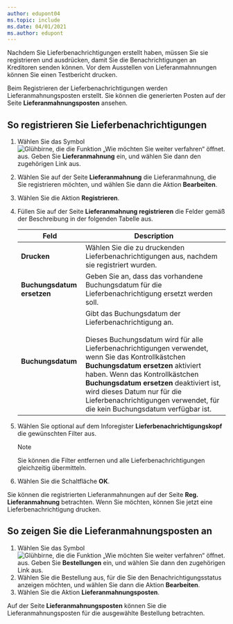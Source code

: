 ```yaml
---
author: edupont04
ms.topic: include
ms.date: 04/01/2021
ms.author: edupont
---
```

Nachdem Sie Lieferbenachrichtigungen erstellt haben, müssen Sie sie registrieren und ausdrücken, damit Sie die Benachrichtigungen an Kreditoren senden können. Vor dem Ausstellen von Lieferanmahnnungen können Sie einen Testbericht drucken.  

Beim Registrieren der Lieferbenachrichtigungen werden Lieferanmahnungsposten erstellt. Sie können die generierten Posten auf der Seite **Lieferanmahnungsposten** ansehen.  

## So registrieren Sie Lieferbenachrichtigungen  

1. Wählen Sie das Symbol ![Glühbirne, die die Funktion „Wie möchten Sie weiter verfahren“ öffnet.](../../../media/ui-search/search_small.png "Tell me-Funktion") aus. Geben Sie **Lieferanmahnung** ein, und wählen Sie dann den zugehörigen Link aus.  
2. Wählen Sie auf der Seite **Lieferanmahnung** die Lieferanmahnung, die Sie registrieren möchten, und wählen Sie dann die Aktion **Bearbeiten**.  
3. Wählen Sie die Aktion **Registrieren**.  
4. Füllen Sie auf der Seite **Lieferanmahnung registrieren** die Felder gemäß der Beschreibung in der folgenden Tabelle aus.  

    |Feld|Description|  
    |---------------------------------|---------------------------------------|  
    |**Drucken**|Wählen Sie die zu druckenden Lieferbenachrichtigungen aus, nachdem sie registriert wurden.|  
    |**Buchungsdatum ersetzen**|Geben Sie an, dass das vorhandene Buchungsdatum für die Lieferbenachrichtigung ersetzt werden soll.|  
    |**Buchungsdatum**|Gibt das Buchungsdatum der Lieferbenachrichtigung an.<br /><br /> Dieses Buchungsdatum wird für alle Lieferbenachrichtigungen verwendet, wenn Sie das Kontrollkästchen **Buchungsdatum ersetzen** aktiviert haben. Wenn das Kontrollkästchen **Buchungsdatum ersetzen** deaktiviert ist, wird dieses Datum nur für die Lieferbenachrichtigungen verwendet, für die kein Buchungsdatum verfügbar ist.|  

5. Wählen Sie optional auf dem Inforegister **Lieferbenachrichtigungskopf** die gewünschten Filter aus.  

    > [!NOTE]  
    >  Sie können die Filter entfernen und alle Lieferbenachrichtigungen gleichzeitig übermitteln.  

6. Wählen Sie die Schaltfläche **OK**.  

Sie können die registrierten Lieferanmahnungen auf der Seite **Reg. Lieferanmahnung** betrachten. Wenn Sie möchten, können Sie jetzt eine Lieferbenachrichtigung drucken.  

## So zeigen Sie die Lieferanmahnungsposten an  

1. Wählen Sie das Symbol ![Glühbirne, die die Funktion „Wie möchten Sie weiter verfahren“ öffnet.](../../../media/ui-search/search_small.png "Tell me-Funktion") aus. Geben Sie **Bestellungen** ein, und wählen Sie dann den zugehörigen Link aus.  
2. Wählen Sie die Bestellung aus, für die Sie den Benachrichtigungsstatus anzeigen möchten, und wählen Sie dann die Aktion **Bearbeiten**.  
3. Wählen Sie die Aktion **Lieferanmahnungsposten**.  

Auf der Seite **Lieferanmahnungsposten** können Sie die Lieferanmahnungsposten für die ausgewählte Bestellung betrachten.  
